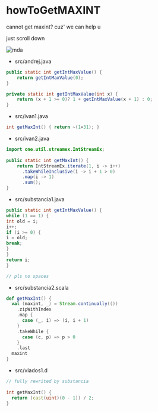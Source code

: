 # howToGetMAXINT
cannot get maxint? cuz' we can help u

just scroll down

![mda](https://pp.vk.me/c636726/v636726081/41e51/4d-PugicBHU.jpg)

* src/andrej.java
```java
public static int getIntMaxValue() {
    return getIntMaxValue(0);
}

private static int getIntMaxValue(int x) {
    return (x + 1 >= 0)? 1 + getIntMaxValue(x + 1) : 0;
}
```

* src/ivan1.java
```java
int getMaxInt() { return ~(1«31); }
```

* src/ivan2.java
```java
import one.util.streamex.IntStreamEx;
 
public static int getMaxInt() {
    return IntStreamEx.iterate(1, i -> i++)
      .takeWhileInclusive(i -> i + 1 > 0)
      .map(i -> 1)
      .sum();
}
```

* src/substancia1.java
```java
public static int getIntMaxValue() {
while (1 == 1) {
int old = i;
i++;
if (i >= 0) {
i = old;
break;
}
}
return i;
}

// pls no spaces
```

* src/substancia2.scala
```scala
def getMaxInt() {
  val (maxint, _) = Stream.continually(())
    .zipWithIndex
    .map {
      case (_, i) => (i, i + 1)
    }
    .takeWhile {
      case (c, p) => p > 0
    }
    .last
  maxint
}
```

* src/vlados1.d
```d
// fully rewrited by substancia
 
int getMaxInt() {
  return (cast(uint)(0 - 1)) / 2;
}
```

